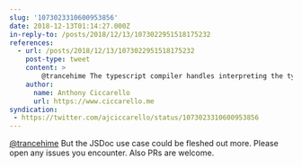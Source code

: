 ```yaml
---
slug: '1073023310600953856'
date: 2018-12-13T01:14:27.000Z
in-reply-to: /posts/2018/12/13/1073022951518175232
references:
  - url: /posts/2018/12/13/1073022951518175232
    post-type: tweet
    content: >
        @trancehime The typescript compiler handles interpreting the type information in jsdocs. TypeDoc only reads things like param descriptions.
    author:
      name: Anthony Ciccarello
      url: https://www.ciccarello.me
syndication:
 - https://twitter.com/ajciccarello/status/1073023310600953856
---
```


[@trancehime](https://twitter.com/trancehime) But the JSDoc use case could be fleshed out more. Please open any issues you encounter. Also PRs are welcome.
